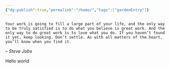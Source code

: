 ```yaml
---
{"dg-publish":true,"permalink":"/home/","tags":["gardenEntry"]}
---
```


	Your work is going to fill a large part of your life, and the only way to be truly satisfied is to do what you believe is great work. And the only way to do great work is to love what you do. If you haven’t found it yet, keep looking. Don’t settle. As with all matters of the heart, you’ll know when you find it.
– *Steve Jobs*

Hello world